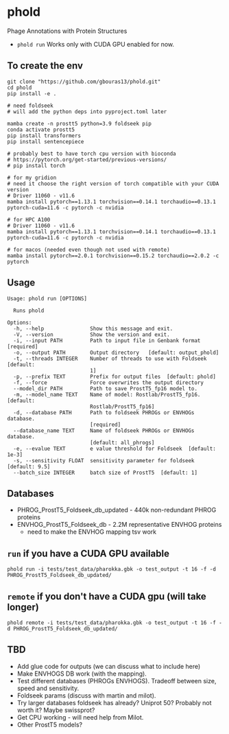 # phold
Phage Annotations with Protein Structures

* `phold run` Works only with CUDA GPU enabled for now.

## To create the env

```
git clone "https://github.com/gbouras13/phold.git"
cd phold
pip install -e .

# need foldseek
# will add the python deps into pyproject.toml later

mamba create -n prostt5 python=3.9 foldseek pip
conda activate prostt5
pip install transformers
pip install sentencepiece

# probably best to have torch cpu version with bioconda
# https://pytorch.org/get-started/previous-versions/
# pip install torch

# for my gridion
# need it choose the right version of torch compatible with your CUDA version
# Driver 11060 - v11.6
mamba install pytorch==1.13.1 torchvision==0.14.1 torchaudio==0.13.1 pytorch-cuda=11.6 -c pytorch -c nvidia

# for HPC A100 
# Driver 11060 - v11.6
mamba install pytorch==1.13.1 torchvision==0.14.1 torchaudio==0.13.1 pytorch-cuda=11.6 -c pytorch -c nvidia

# for macos (needed even though not used with remote)
mamba install pytorch==2.0.1 torchvision==0.15.2 torchaudio==2.0.2 -c pytorch

```

## Usage

```
Usage: phold run [OPTIONS]

  Runs phold

Options:
  -h, --help               Show this message and exit.
  -V, --version            Show the version and exit.
  -i, --input PATH         Path to input file in Genbank format  [required]
  -o, --output PATH        Output directory   [default: output_phold]
  -t, --threads INTEGER    Number of threads to use with Foldseek  [default:
                           1]
  -p, --prefix TEXT        Prefix for output files  [default: phold]
  -f, --force              Force overwrites the output directory
  --model_dir PATH         Path to save ProstT5_fp16 model to.
  -m, --model_name TEXT    Name of model: Rostlab/ProstT5_fp16.  [default:
                           Rostlab/ProstT5_fp16]
  -d, --database PATH      Path to foldseek PHROGs or ENVHOGs database.
                           [required]
  --database_name TEXT     Name of foldseek PHROGs or ENVHOGs database.
                           [default: all_phrogs]
  -e, --evalue TEXT        e value threshold for Foldseek  [default: 1e-3]
  -s, --sensitivity FLOAT  sensitivity parameter for foldseek  [default: 9.5]
  --batch_size INTEGER     batch size of ProstT5  [default: 1]
```


## Databases

* PHROG_ProstT5_Foldseek_db_updated - 440k non-redundant PHROG proteins
* ENVHOG_ProstT5_Foldseek_db - 2.2M representative ENVHOG proteins
    * need to make the ENVHOG mapping tsv work


## `run` if you have a CUDA GPU available
```
phold run -i tests/test_data/pharokka.gbk -o test_output -t 16 -f -d PHROG_ProstT5_Foldseek_db_updated/
```

## `remote` if you don't have a CUDA gpu (will take longer)
```
phold remote -i tests/test_data/pharokka.gbk -o test_output -t 16 -f -d PHROG_ProstT5_Foldseek_db_updated/
```


## TBD

* Add glue code for outputs (we can discuss what to include here)
* Make ENVHOGS DB work (with the mapping).
* Test different databases (PHROGs ENVHOGS). Tradeoff between size, speed and sensitivity. 
* Foldseek params (discuss with martin and milot).
* Try larger databases foldseek has already? Uniprot 50? Probably not worth it? Maybe swissprot?
* Get CPU working - will need help from Milot.
* Other ProstT5 models?